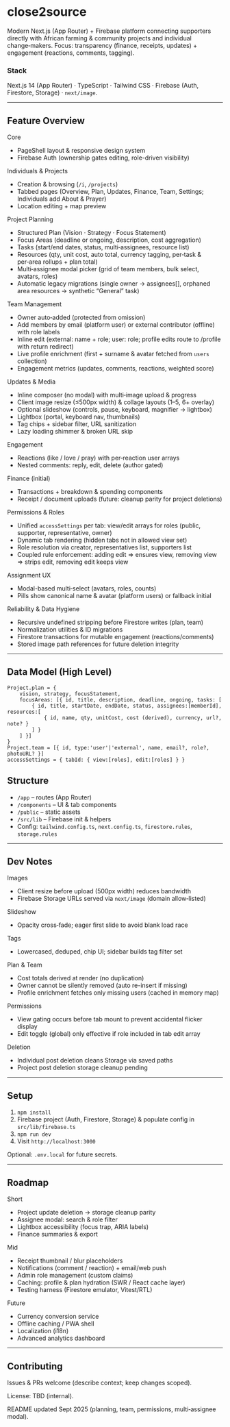 # close2source

Modern Next.js (App Router) + Firebase platform connecting supporters directly with African farming & community projects and individual change‑makers. Focus: transparency (finance, receipts, updates) + engagement (reactions, comments, tagging).

### Stack
Next.js 14 (App Router) · TypeScript · Tailwind CSS · Firebase (Auth, Firestore, Storage) · `next/image`.

---
## Feature Overview
Core
* PageShell layout & responsive design system
* Firebase Auth (ownership gates editing, role-driven visibility)

Individuals & Projects
* Creation & browsing (`/i`, `/projects`)
* Tabbed pages (Overview, Plan, Updates, Finance, Team, Settings; Individuals add About & Prayer)
* Location editing + map preview

Project Planning
* Structured Plan (Vision · Strategy · Focus Statement)
* Focus Areas (deadline or ongoing, description, cost aggregation)
* Tasks (start/end dates, status, multi‑assignees, resource list)
* Resources (qty, unit cost, auto total, currency tagging, per‑task & per‑area rollups + plan total)
* Multi‑assignee modal picker (grid of team members, bulk select, avatars, roles)
* Automatic legacy migrations (single owner → assignees[], orphaned area resources → synthetic “General” task)

Team Management
* Owner auto‑added (protected from omission)
* Add members by email (platform user) or external contributor (offline) with role labels
* Inline edit (external: name + role; user: role; profile edits route to /profile with return redirect)
* Live profile enrichment (first + surname & avatar fetched from `users` collection)
* Engagement metrics (updates, comments, reactions, weighted score)

Updates & Media
* Inline composer (no modal) with multi‑image upload & progress
* Client image resize (≤500px width) & collage layouts (1–5, 6+ overlay)
* Optional slideshow (controls, pause, keyboard, magnifier → lightbox)
* Lightbox (portal, keyboard nav, thumbnails)
* Tag chips + sidebar filter, URL sanitization
* Lazy loading shimmer & broken URL skip

Engagement
* Reactions (like / love / pray) with per‑reaction user arrays
* Nested comments: reply, edit, delete (author gated)

Finance (initial)
* Transactions + breakdown & spending components
* Receipt / document uploads (future: cleanup parity for project deletions)

Permissions & Roles
* Unified `accessSettings` per tab: view/edit arrays for roles (public, supporter, representative, owner)
* Dynamic tab rendering (hidden tabs not in allowed view set)
* Role resolution via creator, representatives list, supporters list
* Coupled rule enforcement: adding edit ⇒ ensures view, removing view ⇒ strips edit, removing edit keeps view

Assignment UX
* Modal-based multi‑select (avatars, roles, counts)
* Pills show canonical name & avatar (platform users) or fallback initial

Reliability & Data Hygiene
* Recursive undefined stripping before Firestore writes (plan, team)
* Normalization utilities & ID migrations
* Firestore transactions for mutable engagement (reactions/comments)
* Stored image path references for future deletion integrity

---
## Data Model (High Level)
```
Project.plan = {
	vision, strategy, focusStatement,
	focusAreas: [{ id, title, description, deadline, ongoing, tasks: [
		{ id, title, startDate, endDate, status, assignees:[memberId], resources:[
			{ id, name, qty, unitCost, cost (derived), currency, url?, note? }
		] }
	] }]
}
Project.team = [{ id, type:'user'|'external', name, email?, role?, photoURL? }]
accessSettings = { tabId: { view:[roles], edit:[roles] } }
```

## Structure
* `/app` – routes (App Router)
* `/components` – UI & tab components
* `/public` – static assets
* `/src/lib` – Firebase init & helpers
* Config: `tailwind.config.ts`, `next.config.ts`, `firestore.rules`, `storage.rules`

---
## Dev Notes
Images
* Client resize before upload (500px width) reduces bandwidth
* Firebase Storage URLs served via `next/image` (domain allow‑listed)

Slideshow
* Opacity cross‑fade; eager first slide to avoid blank load race

Tags
* Lowercased, deduped, chip UI; sidebar builds tag filter set

Plan & Team
* Cost totals derived at render (no duplication)
* Owner cannot be silently removed (auto re-insert if missing)
* Profile enrichment fetches only missing users (cached in memory map)

Permissions
* View gating occurs before tab mount to prevent accidental flicker display
* Edit toggle (global) only effective if role included in tab edit array

Deletion
* Individual post deletion cleans Storage via saved paths
* Project post deletion storage cleanup pending

---
## Setup
1. `npm install`
2. Firebase project (Auth, Firestore, Storage) & populate config in `src/lib/firebase.ts`
3. `npm run dev`
4. Visit `http://localhost:3000`

Optional: `.env.local` for future secrets.

---
## Roadmap
Short
* Project update deletion → storage cleanup parity
* Assignee modal: search & role filter
* Lightbox accessibility (focus trap, ARIA labels)
* Finance summaries & export

Mid
* Receipt thumbnail / blur placeholders
* Notifications (comment / reaction) + email/web push
* Admin role management (custom claims)
* Caching: profile & plan hydration (SWR / React cache layer)
* Testing harness (Firestore emulator, Vitest/RTL)

Future
* Currency conversion service
* Offline caching / PWA shell
* Localization (i18n)
* Advanced analytics dashboard

---
## Contributing
Issues & PRs welcome (describe context; keep changes scoped).

License: TBD (internal).

README updated Sept 2025 (planning, team, permissions, multi‑assignee modal).
